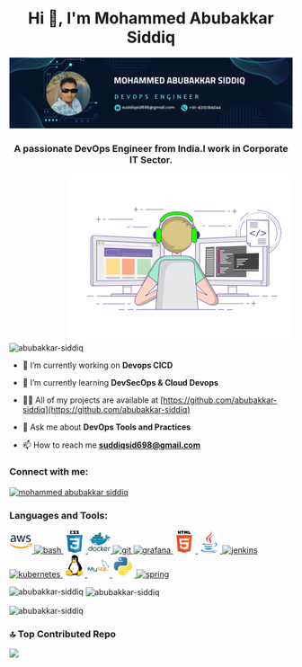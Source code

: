 <h1 align="center">Hi 👋, I'm Mohammed Abubakkar Siddiq</h1>
<div align="center"> <img src="https://github.com/abubakkar-siddiq/abubakkar-siddiq/blob/main/sid-image1.png"> </div>
<h3 align="center">A passionate DevOps Engineer from India.I work in Corporate IT Sector.</h3>
<img align="right" alt="Coding" width="400" src="https://raw.githubusercontent.com/devSouvik/devSouvik/master/gif3.gif">

<p align="left"> <img src="https://komarev.com/ghpvc/?username=abubakkar-siddiq&label=Profile%20views&color=0e75b6&style=flat" alt="abubakkar-siddiq" /> </p>

- 🔭 I’m currently working on **Devops CICD**

- 🌱 I’m currently learning **DevSecOps & Cloud Devops**

- 👨‍💻 All of my projects are available at [https://github.com/abubakkar-siddiq](https://github.com/abubakkar-siddiq)

- 💬 Ask me about **DevOps Tools and Practices**

- 📫 How to reach me **suddiqsid698@gmail.com**

<h3 align="left">Connect with me:</h3>
<p align="left">
<a href="https://linkedin.com/in/mohammed abubakkar siddiq" target="blank"><img align="center" src="https://raw.githubusercontent.com/rahuldkjain/github-profile-readme-generator/master/src/images/icons/Social/linked-in-alt.svg" alt="mohammed abubakkar siddiq" height="30" width="40" /></a>
</p>

<h3 align="left">Languages and Tools:</h3>
<p align="left"> <a href="https://aws.amazon.com" target="_blank" rel="noreferrer"> <img src="https://raw.githubusercontent.com/devicons/devicon/master/icons/amazonwebservices/amazonwebservices-original-wordmark.svg" alt="aws" width="40" height="40"/> </a> <a href="https://www.gnu.org/software/bash/" target="_blank" rel="noreferrer"> <img src="https://www.vectorlogo.zone/logos/gnu_bash/gnu_bash-icon.svg" alt="bash" width="40" height="40"/> </a> <a href="https://www.w3schools.com/css/" target="_blank" rel="noreferrer"> <img src="https://raw.githubusercontent.com/devicons/devicon/master/icons/css3/css3-original-wordmark.svg" alt="css3" width="40" height="40"/> </a> <a href="https://www.docker.com/" target="_blank" rel="noreferrer"> <img src="https://raw.githubusercontent.com/devicons/devicon/master/icons/docker/docker-original-wordmark.svg" alt="docker" width="40" height="40"/> </a> <a href="https://git-scm.com/" target="_blank" rel="noreferrer"> <img src="https://www.vectorlogo.zone/logos/git-scm/git-scm-icon.svg" alt="git" width="40" height="40"/> </a> <a href="https://grafana.com" target="_blank" rel="noreferrer"> <img src="https://www.vectorlogo.zone/logos/grafana/grafana-icon.svg" alt="grafana" width="40" height="40"/> </a> <a href="https://www.w3.org/html/" target="_blank" rel="noreferrer"> <img src="https://raw.githubusercontent.com/devicons/devicon/master/icons/html5/html5-original-wordmark.svg" alt="html5" width="40" height="40"/> </a> <a href="https://www.java.com" target="_blank" rel="noreferrer"> <img src="https://raw.githubusercontent.com/devicons/devicon/master/icons/java/java-original.svg" alt="java" width="40" height="40"/> </a> <a href="https://www.jenkins.io" target="_blank" rel="noreferrer"> <img src="https://www.vectorlogo.zone/logos/jenkins/jenkins-icon.svg" alt="jenkins" width="40" height="40"/> </a> <a href="https://kubernetes.io" target="_blank" rel="noreferrer"> <img src="https://www.vectorlogo.zone/logos/kubernetes/kubernetes-icon.svg" alt="kubernetes" width="40" height="40"/> </a> <a href="https://www.linux.org/" target="_blank" rel="noreferrer"> <img src="https://raw.githubusercontent.com/devicons/devicon/master/icons/linux/linux-original.svg" alt="linux" width="40" height="40"/> </a> <a href="https://www.mysql.com/" target="_blank" rel="noreferrer"> <img src="https://raw.githubusercontent.com/devicons/devicon/master/icons/mysql/mysql-original-wordmark.svg" alt="mysql" width="40" height="40"/> </a> <a href="https://www.python.org" target="_blank" rel="noreferrer"> <img src="https://raw.githubusercontent.com/devicons/devicon/master/icons/python/python-original.svg" alt="python" width="40" height="40"/> </a> <a href="https://spring.io/" target="_blank" rel="noreferrer"> <img src="https://www.vectorlogo.zone/logos/springio/springio-icon.svg" alt="spring" width="40" height="40"/> </a> </p>

<p><img align="left" src="https://github-readme-stats.vercel.app/api/top-langs?username=abubakkar-siddiq&show_icons=true&locale=en&layout=compact" alt="abubakkar-siddiq" /></p>

<p>&nbsp;<img align="center" src="https://github-readme-stats.vercel.app/api?username=abubakkar-siddiq&show_icons=true&locale=en" alt="abubakkar-siddiq" /></p>

<p><img align="center" src="https://github-readme-streak-stats.herokuapp.com/?user=abubakkar-siddiq&" alt="abubakkar-siddiq" /></p>

### 🔝 Top Contributed Repo
![](https://github-contributor-stats.vercel.app/api?username=abubakkar-siddiq&limit=5&theme=flat&combine_all_yearly_contributions=true)
